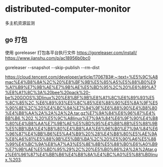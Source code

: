 # distributed-computer-monitor
多主机资源监测

## go 打包
使用 goreleaser 打包各平台执行文件
https://goreleaser.com/install/
https://www.jianshu.com/p/ac18956b0bc0

goreleaser --snapshot --skip-publish --rm-dist

https://cloud.tencent.com/developer/article/1706783#:~:text=%E5%9C%A8mac%E4%B8%8A%2C%20%E8%BF%9B%E5%85%A5%E5%88%B0%E9%A1%B9%E7%9B%AE%E7%9B%AE%E5%BD%95%2C%20%E6%89%A7%E8%A1%8C%3A%20bee%20pack%20-be%20GOOS%3Dlinux%20%E8%BF%9B%E8%A1%8C%E6%89%93%E5%8C%85%2C,%E6%89%93%E5%8C%85%E6%88%90%E5%8A%9F%E5%90%8E%2C%20%E4%BC%9A%E7%94%9F%E6%88%90%E4%B8%80%E4%B8%AA%2A%2A%2A%2A.tar.gz%E7%9A%84%E6%96%87%E4%BB%B6.%202.%20%E5%9C%A8linux%E7%9A%84%E6%9F%90%E4%B8%80%E4%B8%AA%E7%9B%AE%E5%BD%95%E4%B8%8B%E5%88%9B%E5%BB%BA%E4%B8%80%E4%B8%AA%E6%96%B0%E7%9A%84%E6%96%87%E4%BB%B6%E5%A4%B9%20%28%E4%B8%80%E5%AE%9A%E8%A6%81%E5%88%9B%E5%BB%BA%2C%20%E5%90%A6%E5%88%99%E4%BC%9A%E8%A7%A3%E5%8E%8B%E5%88%B0%E6%A0%B9%E7%9B%AE%E5%BD%95%29%2C%20%E5%B0%86%2A%2A%2Atar.gz%E6%96%87%E4%BB%B6%E4%B8%8A%E4%BC%A0%E5%88%B0linux.%203.